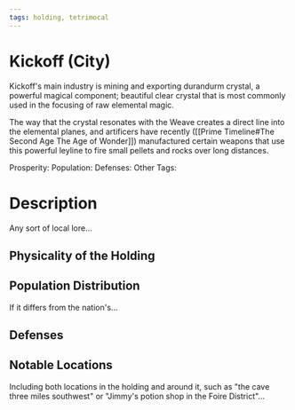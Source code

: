 ```yaml
---
tags: holding, tetrimocal
---
```

# Kickoff (City)
Kickoff's main industry is mining and exporting durandurm crystal, a powerful magical component; beautiful clear crystal that is most commonly used in the focusing of raw elemental magic. 

The way that the crystal resonates with the Weave creates a direct line into the elemental planes, and artificers have recently ([[Prime Timeline#The Second Age The Age of Wonder]]) manufactured certain weapons that use this powerful leyline to fire small pellets and rocks over long distances.

Prosperity:
Population:
Defenses:
Other Tags:

# Description
Any sort of local lore...
## Physicality of the Holding

## Population Distribution
If it differs from the nation's...

## Defenses

## Notable Locations
Including both locations in the holding and around it, such as "the cave three miles southwest" or "Jimmy's potion shop in the Foire District"...

